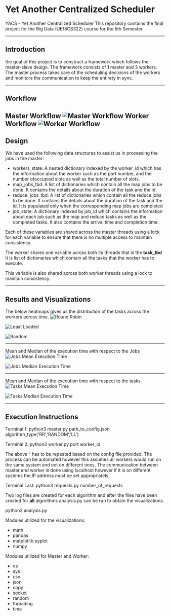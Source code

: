 # Yet Another Centralized Scheduler
YACS - Yet Another Centralized Scheduler
This repository contains the final project for the Big Data (UE18CS322) course for the 5th Semester.

---

## Introduction
the goal of this project is to construct a
framework which follows the master-slave design. The framework consists of 1 master and 3 workers. The master process takes care of the scheduling decisions of the workers and
monitors the communication to keep the entirety in sync.

---

## Workflow
**Master Workflow**
![Master Workflow](Static/Capture2.PNG)
**Worker Workflow**
![Worker Workflow](Static/Capture1.PNG)
---

## Design
We have used the following data structures to assist us in processing the jobs in the
master:
- workers_state: A nested dictionary indexed by the worker_id which has the information about the worker such as the port number, and the number ofoccupied slots as well as the total number of slots.
- map_jobs_tbd: A list of dictionaries which contain all the map jobs to be done. It contains the details about the duration of the task and the id.
- reduce_jobs_tbd: A list of dictionaries which contain all the reduce jobs to be done. It contains the details about the duration of the task and the id. It is populated only when the corresponding map jobs are completed
-  job_state: A dictionary indexed by job_id which contains the information about each job such as the map and reduce tasks as well as the completed tasks. It also contains the arrival time and completion time.

Each of these variables are shared across the master threads using a lock for each variable to ensure that there is no multiple access to maintain consistency.

The worker shares one variable across both its threads that is the **task_tbd** It is list of dictionaries which contain all the tasks that the worker has to execute.

This variable is also shared across both worker threads using a lock to maintain
consistency.

---

## Results and Visualizations
The below heatmaps gives us the distribution of the tasks across the workers across time.
![Round Robin](Static/RoundRobin.PNG)

![Least Loaded](Static/LeastLoaded.PNG)

![Random](Static/Random.PNG)

---

Mean and Median of the execution time with respect to the Jobs
![Jobs Mean Execution Time](Static/JobsMean.PNG)

![Jobs Median Execution Time](Static/JobsMedian.PNG)

---

Mean and Median of the execution time with respect to the tasks
![Tasks Mean Execution Time](Static/TasksMean.PNG)

![Tasks Median Execution Time](Static/TasksMedian.PNG)

---

## Execution Instructions
Terminal 1: python3 master.py path_to_config.json algorithm_type('RR','RANDOM','LL')  

Terminal 2: python3 worker.py port worker_id

The above ^ has to be repeated based on the config file provided. The process can be automated however this assumes all workers would run on the same system and not on different ones. The communication between master and worker is done using localhost however if it is on different systems the IP address must be set appropriately.

Terminal Last: python3 requests.py number_of_requests 

Two log files are created for each algorithm and after the files have been created for **all** algorithms analysis.py can be run to obtain the visualizations.

python3 analysis.py

Modules utilized for the visualizations:
* math
* pandas 
* matplotlib.pyplot 
* numpy 

Modules utilized for Master and Worker:
* os
* sys
* csv
* json
* copy
* socket
* random
* threading
* time 
